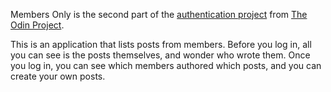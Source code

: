 Members Only is the second part of the [authentication project](https://www.theodinproject.com/lessons/authentication) from [The Odin Project](https://www.theodinproject.com/).  

This is an application that lists posts from members.  Before you log in, all you can see is the posts themselves, and wonder who wrote them.  Once you log in, you can see which members authored which posts, and you can create your own posts.   


